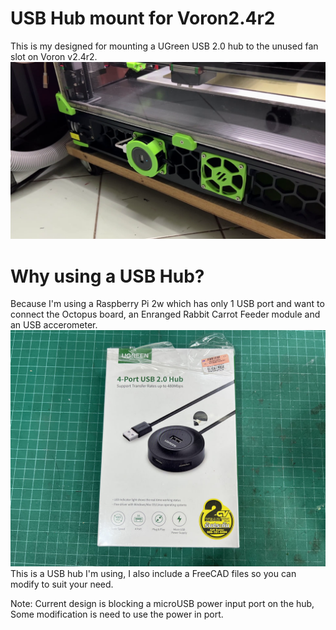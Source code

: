 # USB Hub mount for Voron2.4r2
This is my designed for mounting a UGreen USB 2.0 hub to the unused fan slot on Voron v2.4r2.
<img src="HubMount.png" />
# Why using a USB Hub?
Because I'm using a Raspberry Pi 2w which has only 1 USB port and want to connect the Octopus board, an Enranged Rabbit Carrot Feeder module and an USB accerometer.
<img src="UGreenHub.jpeg" />
This is a USB hub I'm using, I also include a FreeCAD files so you can modify to suit your need.

Note: Current design is blocking a microUSB power input port on the hub, Some modification is need to use the power in port.